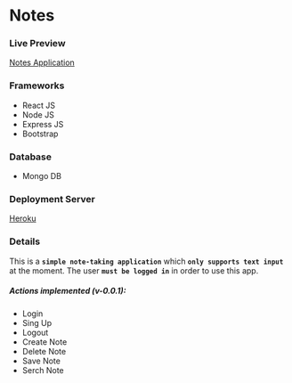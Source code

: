 # Notes

### Live Preview
[Notes Application](https://obscure-harbor-33385.herokuapp.com/)

### Frameworks
  - React JS
  - Node JS
  - Express JS
  - Bootstrap

### Database
  - Mongo DB

### Deployment Server
[Heroku](https://www.heroku.com/)

### Details
This is a **`simple note-taking application`** which **`only supports text input`** at the moment. The user **`must be logged in`** in order to use this app.

##### Actions implemented (v-0.0.1):
  - Login
  - Sing Up
  - Logout
  - Create Note
  - Delete Note
  - Save Note
  - Serch Note
